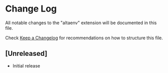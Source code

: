 # Change Log

All notable changes to the "altaenv" extension will be documented in this file.

Check [Keep a Changelog](http://keepachangelog.com/) for recommendations on how to structure this file.

## [Unreleased]

- Initial release